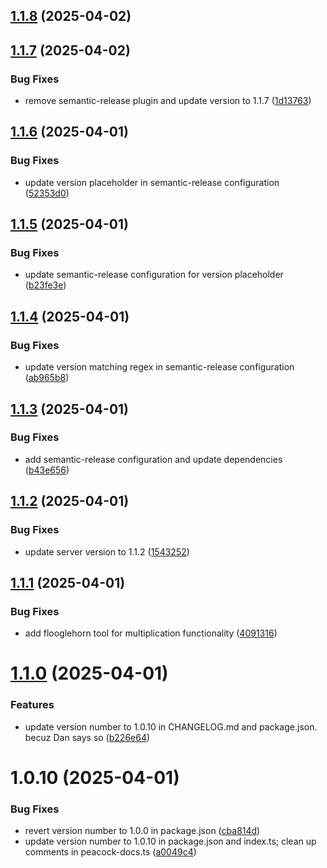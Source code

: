 ## [1.1.8](https://github.com/johnpapa/peacock-mcp/compare/1.1.7...1.1.8) (2025-04-02)

## [1.1.7](https://github.com/johnpapa/peacock-mcp/compare/1.1.6...1.1.7) (2025-04-02)


### Bug Fixes

* remove semantic-release plugin and update version to 1.1.7 ([1d13763](https://github.com/johnpapa/peacock-mcp/commit/1d13763ab328e2b5c4e1628da69da0ba07b1cf3e))

## [1.1.6](https://github.com/johnpapa/peacock-mcp/compare/1.1.5...1.1.6) (2025-04-01)


### Bug Fixes

* update version placeholder in semantic-release configuration ([52353d0](https://github.com/johnpapa/peacock-mcp/commit/52353d09b3465a4f0d9b414e89494ad83077c0da))

## [1.1.5](https://github.com/johnpapa/peacock-mcp/compare/1.1.4...1.1.5) (2025-04-01)


### Bug Fixes

* update semantic-release configuration for version placeholder ([b23fe3e](https://github.com/johnpapa/peacock-mcp/commit/b23fe3e2f2bc7530db917a356098fcb20f586804))

## [1.1.4](https://github.com/johnpapa/peacock-mcp/compare/1.1.3...1.1.4) (2025-04-01)


### Bug Fixes

* update version matching regex in semantic-release configuration ([ab965b8](https://github.com/johnpapa/peacock-mcp/commit/ab965b8cd9751a9227587ca7f203dead00e28ded))

## [1.1.3](https://github.com/johnpapa/peacock-mcp/compare/1.1.2...1.1.3) (2025-04-01)


### Bug Fixes

* add semantic-release configuration and update dependencies ([b43e656](https://github.com/johnpapa/peacock-mcp/commit/b43e656afc7d99f7f0ec593be9bfd88f25ac4568))

## [1.1.2](https://github.com/johnpapa/peacock-mcp/compare/1.1.1...1.1.2) (2025-04-01)


### Bug Fixes

* update server version to 1.1.2 ([1543252](https://github.com/johnpapa/peacock-mcp/commit/15432523f0fee58dbf6d88a80b1df2101f5804c8))

## [1.1.1](https://github.com/johnpapa/peacock-mcp/compare/1.1.0...1.1.1) (2025-04-01)


### Bug Fixes

* add flooglehorn tool for multiplication functionality ([4091316](https://github.com/johnpapa/peacock-mcp/commit/40913165dd366fb491c5e236214500ddc4fd17a1))

# [1.1.0](https://github.com/johnpapa/peacock-mcp/compare/1.0.0...1.1.0) (2025-04-01)


### Features

* update version number to 1.0.10 in CHANGELOG.md and package.json. becuz Dan says so ([b226e64](https://github.com/johnpapa/peacock-mcp/commit/b226e64bc75f39c6e8c3f4d564055182bece88a0))

# 1.0.10 (2025-04-01)


### Bug Fixes

* revert version number to 1.0.0 in package.json ([cba814d](https://github.com/johnpapa/peacock-mcp/commit/cba814dea9855dcc8b2e911fef085234081ebaf3))
* update version number to 1.0.10 in package.json and index.ts; clean up comments in peacock-docs.ts ([a0049c4](https://github.com/johnpapa/peacock-mcp/commit/a0049c49f4c01c2fd24a95b558c690d6fc96213b))
